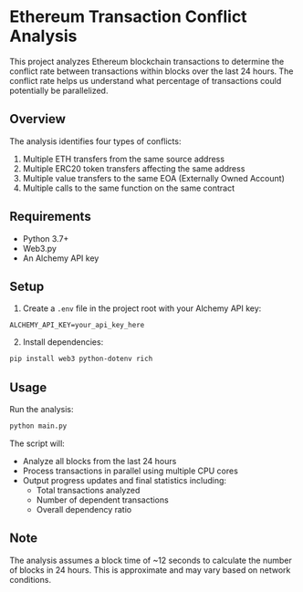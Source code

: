 # Ethereum Transaction Conflict Analysis

This project analyzes Ethereum blockchain transactions to determine the conflict rate between transactions within blocks over the last 24 hours. The conflict rate helps us understand what percentage of transactions could potentially be parallelized.

## Overview

The analysis identifies four types of conflicts:

1. Multiple ETH transfers from the same source address
2. Multiple ERC20 token transfers affecting the same address
3. Multiple value transfers to the same EOA (Externally Owned Account)
4. Multiple calls to the same function on the same contract

## Requirements

- Python 3.7+
- Web3.py
- An Alchemy API key

## Setup

1. Create a `.env` file in the project root with your Alchemy API key:

```
ALCHEMY_API_KEY=your_api_key_here
```

2. Install dependencies:

```bash
pip install web3 python-dotenv rich
```

## Usage

Run the analysis:

```bash
python main.py
```

The script will:

- Analyze all blocks from the last 24 hours
- Process transactions in parallel using multiple CPU cores
- Output progress updates and final statistics including:
  - Total transactions analyzed
  - Number of dependent transactions
  - Overall dependency ratio

## Note

The analysis assumes a block time of ~12 seconds to calculate the number of blocks in 24 hours. This is approximate and may vary based on network conditions.

